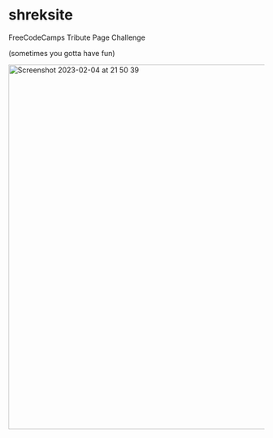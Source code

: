 # shreksite

FreeCodeCamps Tribute Page Challenge

(sometimes you gotta have fun)

<img width="718" alt="Screenshot 2023-02-04 at 21 50 39" src="https://user-images.githubusercontent.com/124211941/216791077-b4417822-4e76-4bb1-8c20-cfb71f42944b.png">
